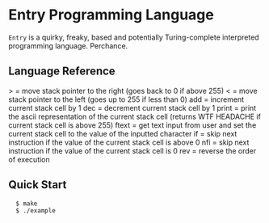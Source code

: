 # Entry Programming Language
`Entry` is a quirky, freaky, based and potentially Turing-complete interpreted programming language. Perchance.

## Language Reference

\> = move stack pointer to the right (goes back to 0 if above 255)
\< = move stack pointer to the left (goes up to 255 if less than 0)
add = increment current stack cell by 1
dec = decrement current stack cell by 1
print = print the ascii representation of the current stack cell (returns WTF HEADACHE if current stack cell is above 255)
ftext = get text input from user and set the current stack cell to the value of the inputted character
if = skip next instruction if the value of the current stack cell is above 0
nfi = skip next instruction if the value of the current stack cell is 0
rev = reverse the order of execution

## Quick Start
```console
  $ make
  $ ./example
```
